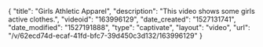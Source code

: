 {
    "title": "Girls Athletic Apparel",
    "description": "This video shows some girls active clothes.",
    "videoid": "163996129",
    "date_created": "1527131741",
    "date_modified": "1527191888",
    "type": "captivate",
    "layout": "video",
    "url": "\/v\/62ecd74d-ecaf-41fd-bfc7-39d450c3d132\/163996129"
}